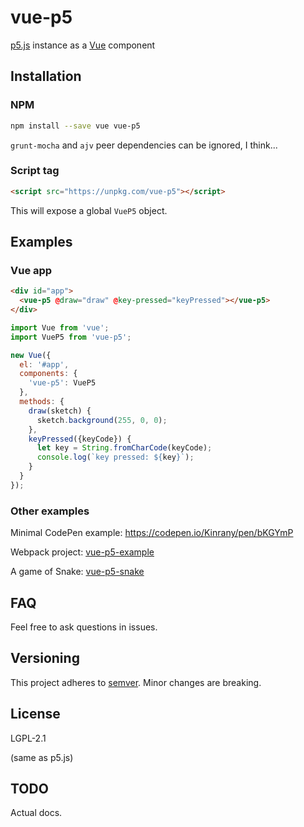 # vue-p5

[p5.js](https://p5js.org/) instance as a [Vue](https://vuejs.org/) component

## Installation

### NPM

```bash
npm install --save vue vue-p5
```

`grunt-mocha` and `ajv` peer dependencies can be ignored, I think...

### Script tag

```html
<script src="https://unpkg.com/vue-p5"></script>
```

This will expose a global `VueP5` object.

## Examples

### Vue app

```html
<div id="app">
  <vue-p5 @draw="draw" @key-pressed="keyPressed"></vue-p5>
</div>
```

```javascript
import Vue from 'vue';
import VueP5 from 'vue-p5';

new Vue({
  el: '#app',
  components: {
    'vue-p5': VueP5
  },
  methods: {
    draw(sketch) {
      sketch.background(255, 0, 0);
    },
    keyPressed({keyCode}) {
      let key = String.fromCharCode(keyCode);
      console.log(`key pressed: ${key}`);
    }
  }
});
```

### Other examples

Minimal CodePen example: https://codepen.io/Kinrany/pen/bKGYmP

Webpack project: [vue-p5-example](https://github.com/Kinrany/vue-p5-example/)

A game of Snake: [vue-p5-snake](https://github.com/Kinrany/vue-p5-snake/)

## FAQ

Feel free to ask questions in issues.

## Versioning

This project adheres to [semver](https://semver.org/). Minor changes are breaking.

## License

LGPL-2.1

(same as p5.js)

## TODO

Actual docs.

